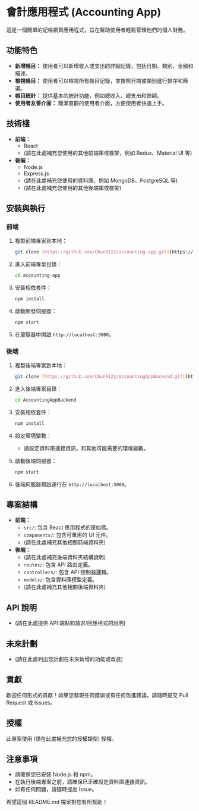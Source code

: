 # 會計應用程式 (Accounting App)

這是一個簡單的記帳網頁應用程式，旨在幫助使用者輕鬆管理他們的個人財務。

## 功能特色

* **新增帳目：** 使用者可以新增收入或支出的詳細記錄，包括日期、類別、金額和描述。
* **檢視帳目：** 使用者可以檢視所有帳目記錄，並按照日期或類別進行排序和篩選。
* **帳目統計：** 提供基本的統計功能，例如總收入、總支出和餘額。
* **使用者友善介面：** 簡潔直觀的使用者介面，方便使用者快速上手。

## 技術棧

* **前端：**
    * React
    * (請在此處補充您使用的其他前端庫或框架，例如 Redux、Material UI 等)
* **後端：**
    * Node.js
    * Express.js
    * (請在此處補充您使用的資料庫，例如 MongoDB、PostgreSQL 等)
    * (請在此處補充您使用的其他後端庫或框架)

## 安裝與執行

### 前端

1.  複製前端專案到本地：

    ```bash
    git clone [https://github.com/Chun0122/accounting-app.git](https://github.com/Chun0122/accounting-app.git)
    ```

2.  進入前端專案目錄：

    ```bash
    cd accounting-app
    ```

3.  安裝相依套件：

    ```bash
    npm install
    ```

4.  啟動開發伺服器：

    ```bash
    npm start
    ```

5.  在瀏覽器中開啟 `http://localhost:3000`。

### 後端

1.  複製後端專案到本地：

    ```bash
    git clone [https://github.com/Chun0122/AccountingAppBackend.git](https://github.com/Chun0122/AccountingAppBackend.git)
    ```

2.  進入後端專案目錄：

    ```bash
    cd AccountingAppBackend
    ```

3.  安裝相依套件：

    ```bash
    npm install
    ```

4.  設定環境變數：
    * 請設定資料庫連接資訊，和其他可能需要的環境變數。
5.  啟動後端伺服器：

    ```bash
    npm start
    ```

6.  後端伺服器預設運行在 `http://localhost:5000`。

## 專案結構

* **前端：**
    * `src/`: 包含 React 應用程式的原始碼。
    * `components/`: 包含可重用的 UI 元件。
    * (請在此處補充其他相關前端資料夾)
* **後端：**
    * (請在此處補充後端資料夾結構說明)
    * `routes/`: 包含 API 路由定義。
    * `controllers/`: 包含 API 控制器邏輯。
    * `models/`: 包含資料庫模型定義。
    * (請在此處補充其他相關後端資料夾)

## API 說明

* (請在此處提供 API 端點和請求/回應格式的說明)

## 未來計劃

* (請在此處列出您計劃在未來新增的功能或改進)

## 貢獻

歡迎任何形式的貢獻！如果您發現任何錯誤或有任何改進建議，請隨時提交 Pull Request 或 Issues。

## 授權

此專案使用 (請在此處補充您的授權類型) 授權。

## 注意事項

* 請確保您已安裝 Node.js 和 npm。
* 在執行後端專案之前，請確保已正確設定資料庫連接資訊。
* 如有任何問題，請隨時提出 Issue。

希望這個 README.md 檔案對您有所幫助！
